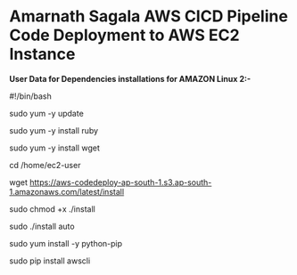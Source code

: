 # Amarnath Sagala AWS CICD Pipeline Code Deployment to AWS EC2 Instance


<b>User Data for Dependencies installations for AMAZON Linux 2:-</b>

#!/bin/bash

sudo yum -y update

sudo yum -y install ruby

sudo yum -y install wget

cd /home/ec2-user

wget https://aws-codedeploy-ap-south-1.s3.ap-south-1.amazonaws.com/latest/install

sudo chmod +x ./install

sudo ./install auto

sudo yum install -y python-pip

sudo pip install awscli

